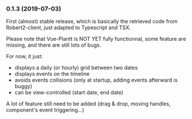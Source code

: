 ### 0.1.3 (2019-07-03)

First (almost) stable release, which is basically the retrieved code from Robert2-client, just adapted to Typescript and TSX.

Please note that Vue-Plantt is NOT YET fully functionnal, some feature are missing, and there are still lots of bugs.

For now, it just:

- displays a daily (or hourly) grid between two dates
- displays events on the timeline
- avoids events collisions (only at startup, adding events afterward is buggy)
- can be view-controlled (start date, end date)

A lot of feature still need to be added (drag & drop, moving handles, component's event triggering...)
